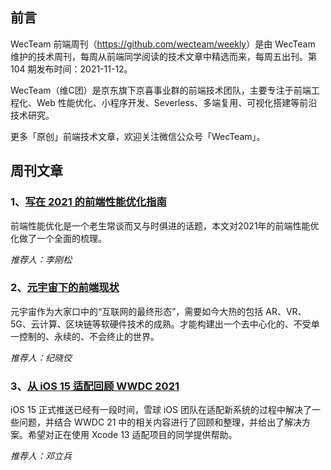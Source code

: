 ## 前言

WecTeam 前端周刊（<https://github.com/wecteam/weekly>）是由 WecTeam 维护的技术周刊，每周从前端同学阅读的技术文章中精选而来，每周五出刊。第 104 期发布时间：2021-11-12。

WecTeam（维C团）是京东旗下京喜事业群的前端技术团队，主要专注于前端工程化、Web 性能优化、小程序开发、Severless、多端复用、可视化搭建等前沿技术研究。

更多「原创」前端技术文章，欢迎关注微信公众号「WecTeam」。


## 周刊文章

### 1、[写在 2021 的前端性能优化指南](https://mp.weixin.qq.com/s/CO8Gkxm0dfLXhebIrosHYw)

前端性能优化是一个老生常谈而又与时俱进的话题，本文对2021年的前端性能优化做了一个全面的梳理。

*推荐人：李刚松*

### 2、[元宇宙下的前端现状](https://juejin.cn/post/7001419484376350727)

元宇宙作为大家口中的“互联网的最终形态”，需要如今大热的包括 AR、VR、5G、云计算、区块链等软硬件技术的成熟。才能构建出一个去中心化的、不受单一控制的、永续的、不会终止的世界。

*推荐人：纪晓佼*

### 3、[从 iOS 15 适配回顾 WWDC 2021](https://juejin.cn/post/7027034434557722661)

iOS 15 正式推送已经有一段时间，雪球 iOS 团队在适配新系统的过程中解决了一些问题，并结合 WWDC 21 中的相关内容进行了回顾和整理，并给出了解决方案。希望对正在使用 Xcode 13 适配项目的同学提供帮助。

*推荐人：邓立兵*
